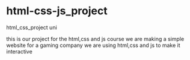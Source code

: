 # html-css-js_project

html_css_project uni

this is our project for the html,css and js course
we are making a simple website for a gaming company
we are using html,css and js to make it interactive

